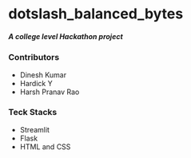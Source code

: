 # dotslash_balanced_bytes
<h5>A college level Hackathon project</h5>

<h3>Contributors</h3>
<ul>
  <li>Dinesh Kumar</li>
  <li>Hardick Y</li>
  <li>Harsh Pranav Rao</li>
</ul>

<h3>Teck Stacks</h3>
<ul>
  <li>Streamlit</li>
  <li>Flask</li>
  <li>HTML and CSS</li>
</ul>
